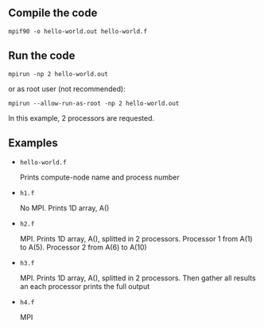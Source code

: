 ## Compile the code
`mpif90 -o hello-world.out hello-world.f`

## Run the code

`mpirun -np 2 hello-world.out`

or as root user (not recommended):

`mpirun --allow-run-as-root -np 2 hello-world.out`

In this example, 2 processors are requested.

## Examples

- `hello-world.f`

   Prints compute-node name and process number

- `h1.f`

  No MPI. Prints 1D array, A()

- `h2.f`

  MPI. Prints 1D array, A(), splitted in 2 processors. Processor 1 from A(1) to A(5). Processor 2 from A(6) to A(10)

- `h3.f`

  MPI. Prints 1D array, A(), splitted in 2 processors. Then gather all results an each processor prints the full output

- `h4.f`

  MPI 
